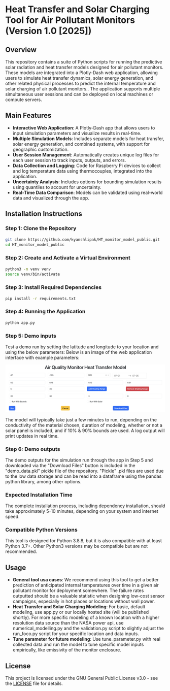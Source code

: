 # Heat Transfer and Solar Charging Tool for Air Pollutant Monitors (Version 1.0 [2025])

## Overview

This repository contains a suite of Python scripts for running the predictive solar radiation and heat transfer models designed for air pollutant monitors. These models are integrated into a Plotly-Dash web application, allowing users to simulate heat transfer dynamics, solar energy generation, and other related physical processes to predict the internal temperature and solar charging of air pollutant monitors.. The application supports multiple simultaneous user sessions and can be deployed on local machines or compute servers.

## Main Features

- **Interactive Web Application**: A Plotly-Dash app that allows users to input simulation parameters and visualize results in real-time.
- **Multiple Simulation Models**: Includes separate models for heat transfer, solar energy generation, and combined systems, with support for geographic customization.
- **User Session Management**: Automatically creates unique log files for each user session to track inputs, outputs, and errors.
- **Data Collection and Logging**: Code for Raspberry Pi devices to collect and log temperature data using thermocouples, integrated into the application.
- **Uncertainty Analysis**: Includes options for bounding simulation results using quantiles to account for uncertainty.
- **Real-Time Data Comparison**: Models can be validated using real-world data and visualized through the app.

## Installation Instructions

### Step 1: Clone the Repository

```bash
git clone https://github.com/kyanshlipak/HT_monitor_model_public.git
cd HT_monitor_model_public
```

### Step 2: Create and Activate a Virtual Environment

```bash
python3 -m venv venv
source venv/bin/activate
```

### Step 3: Install Required Dependencies

```bash
pip install -r requirements.txt
```

### Step 4: Running the Application

```bash
python app.py
```

### Step 5: Demo inputs

Test a demo run by setting the latitude and longitude to your location and using the below parameters: Below is an image of the web application interface with example parameters:

![Demo parameters](demo_parameters.png)

The model will typically take just a few minutes to run, depending on the conductivity of the material chosen, duration of modeling, whether or not a solar panel is included, and if 10% & 90% bounds are used. A log output will print updates in real time.

### Step 6: Demo outputs

The demo outputs for the simulation run through the app in Step 5 and downloaded via the "Download Files" button is included in the "demo_data.pkl" pickle file of the repository. "Pickle" .pkl files are used due to the low data storage and can be read into a dataframe using the pandas python library, among other options.

### Expected Installation Time

The complete installation process, including dependency installation, should take approximately 5-10 minutes, depending on your system and internet speed.

### Compatible Python Versions

This tool is designed for Python 3.8.8, but it is also compatible with at least Python 3.7+. Other Python3 versions may be compatible but are not recommended.


## Usage

- **General tool usa cases**: We recommend using this tool to get a better prediction of anticipated internal temperatures over time in a given air pollutant monitor for deployment somewhere. The failure rates outputted should be a valuable statistic when designing low-cost sensor campaigns, especially in hot places or locations without wall power.
- **Heat Transfer and Solar Charging Modeling**: For basic, default modeling, use app.py or our locally hosted site (will be published shortly). For more specific modeling of a known location with a higher resolution data source than the NASA power api, use numerical_modelling.py and the validation.py script to slightly adjust the run_foco.py script for your specific location and data inputs.
- **Tune parameter for future modeling**: Use tune_parameter.py with real collected data and run the model to tune specific model inputs empirically, like emissivity of the monitor enclosure.

## License

This project is licensed under the GNU General Public License v3.0 - see the [LICENSE](LICENSE.md) file for details.

